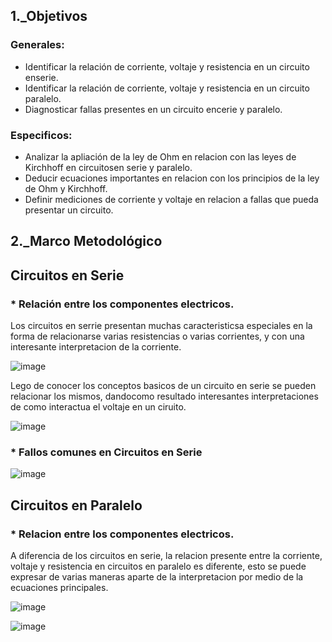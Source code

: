 ## 1._Objetivos

### Generales:
   * Identificar la relación de corriente, voltaje y resistencia en un circuito enserie.
   * Identificar la relación de corriente, voltaje y resistencia en un circuito paralelo.
   * Diagnosticar fallas presentes en un circuito encerie y paralelo.
   
### Especificos: 
   * Analizar la apliación de la ley de Ohm en relacion con las leyes de Kirchhoff en circuitosen serie y paralelo.
   * Deducir ecuaciones importantes en relacion con los principios de la ley de Ohm y Kirchhoff.
   * Definir mediciones de corriente y voltaje en relacion a fallas que pueda presentar un circuito.

## 2._Marco Metodológico

## Circuitos en Serie

### * Relación entre los componentes electricos. 

Los circuitos en serrie presentan muchas caracteristicsa especiales en la forma de relacionarse varias resistencias o varias corrientes, y con una interesante interpretacion de la corriente.

![image](https://user-images.githubusercontent.com/116705680/203484773-c910aecb-ab0d-4733-93e3-899bbe57473b.png)

Lego de conocer los conceptos basicos de un circuito en serie se pueden relacionar los mismos, dandocomo resultado interesantes interpretaciones de como interactua el voltaje en un ciruito. 

![image](https://user-images.githubusercontent.com/116705680/203495454-e6e82d57-778c-474e-8ee9-5ad8cf3557dc.png)

### * Fallos comunes en Circuitos en Serie

![image](https://user-images.githubusercontent.com/116705680/203503679-94becf56-b835-444f-a35a-55cba4811b0a.png)

## Circuitos en Paralelo 

### * Relacion entre los componentes electricos.

A diferencia de los circuitos en serie, la relacion presente entre la corriente, voltaje y resistencia en circuitos en paralelo es diferente, esto se puede expresar de varias maneras aparte de la interpretacion por medio de la ecuaciones principales.

![image](https://user-images.githubusercontent.com/116705680/203522397-3065039c-22cf-497c-9fa3-79cbe0861105.png)

![image](https://user-images.githubusercontent.com/116705680/203524998-f0e181c9-0c5e-43ef-874f-66229faac55b.png)





 
   
   
